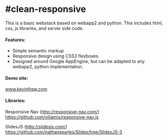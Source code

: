 #clean-responsive
================
This is a basic webstack based on webapp2 and python. This includes html, css, js libraries, and server side code.


#### Features:
* Simple semantic markup
* Responsive design using CSS3 flexboxes.
* Designed around Google AppEngine, but can be adapted to any webapp2, python implementation.

#### Demo site:
www.kevinfrew.com

#### Libraries:

Responsive Nav (http://responsive-nav.com/)
https://github.com/viljamis/responsive-nav.js

SlidesJS (http://slidesjs.com/)
https://github.com/nathansearles/Slides/tree/SlidesJS-3